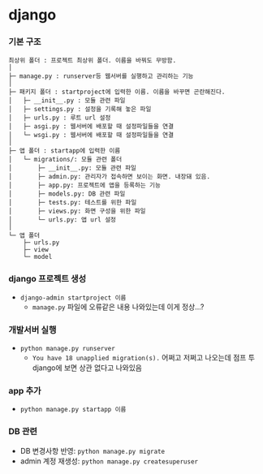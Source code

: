 # django
### 기본 구조
```
최상위 폴더 : 프로젝트 최상위 폴더. 이름을 바꿔도 무방함.
│
├─ manage.py : runserver등 웹서버를 실행하고 관리하는 기능
│
├─ 패키지 폴더 : startproject에 입력한 이름. 이름을 바꾸면 곤란해진다.
│   ├─ __init__.py : 모듈 관련 파일
│   ├─ settings.py : 설정을 기록해 놓은 파일
│   ├─ urls.py : 루트 url 설정
│   ├─ asgi.py : 웹서버에 배포할 때 설정파일들을 연결
│   └─ wsgi.py : 웹서버에 배포할 때 설정파일들을 연결
│
├─ 앱 폴더 : startapp에 입력한 이름
│   └─ migrations/: 모듈 관련 폴더
│       ├─ __init__.py: 모듈 관련 파일
│       ├─ admin.py: 관리자가 접속하면 보이는 화면. 내장돼 있음.
│       ├─ app.py: 프로젝트에 앱을 등록하는 기능
│       ├─ models.py: DB 관련 파일
│       ├─ tests.py: 테스트를 위한 파일
│       ├─ views.py: 화면 구성을 위한 파일
│       └─ urls.py: 앱 url 설정
│
└─ 앱 폴더
    ├─ urls.py
    ├─ view
    └─ model
```

### django 프로젝트 생성
- `django-admin startproject 이름`
  - `manage.py` 파일에 오류같은 내용 나와있는데 이게 정상...?

### 개발서버 실행
- `python manage.py runserver`
  - `You have 18 unapplied migration(s).` 어쩌고 저쩌고 나오는데 점프 투 django에 보면 상관 없다고 나와있음

### app 추가
- `python manage.py startapp 이름`

### DB 관련
- DB 변경사항 반영: `python manage.py migrate`
- admin 계정 재생성: `python manage.py createsuperuser`
